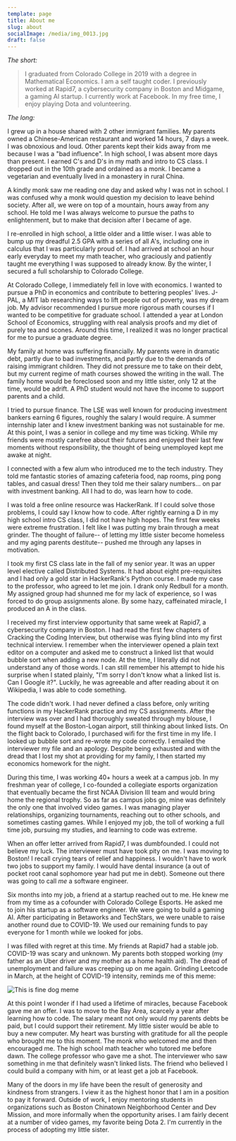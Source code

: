 ```yaml
---
template: page
title: About me
slug: about
socialImage: /media/img_0013.jpg
draft: false
---
```

*The short:*

> I graduated from Colorado College in 2019 with a degree in Mathematical Economics. I am a self taught coder. I previously worked at Rapid7, a cybersecurity company in Boston and Midgame, a gaming AI startup. I currently work at Facebook. In my free time, I enjoy playing Dota and volunteering.

*The long:*

I grew up in a house shared with 2 other immigrant families. My parents owned a Chinese-American restaurant and worked 14 hours, 7 days a week. I was obnoxious and loud. Other parents kept their kids away from me because I was a "bad influence". In high school, I was absent more days than present. I earned C's and D's in my math and intro to CS class. I dropped out in the 10th grade and ordained as a monk. I became a vegetarian and eventually lived in a monastery in rural China. 

A kindly monk saw me reading one day and asked why I was not in school. I was confused why a monk would question my decision to leave behind society. After all, we were on top of a mountain, hours away from any school. He told me I was always welcome to pursue the paths to enlightenment, but to make that decision after I became of age. 

I re-enrolled in high school, a little older and a little wiser. I was able to bump up my dreadful 2.5 GPA with a series of all A's, including one in calculus that I was particularly proud of. I had arrived at school an hour early everyday to meet my math teacher, who graciously and patiently taught me everything I was supposed to already know. By the winter, I secured a full scholarship to Colorado College.

At Colorado College, I immediately fell in love with economics. I wanted to pursue a PhD in economics and contribute to bettering peoples' lives. J-PAL, a MIT lab researching ways to lift people out of poverty, was my dream job. My advisor recommended I pursue more rigorous math courses if I wanted to be competitive for graduate school. I attended a year at London School of Economics, struggling with real analysis proofs and my diet of purely tea and scones. Around this time, I realized it was no longer practical for me to pursue a graduate degree.

My family at home was suffering financially. My parents were in dramatic debt, partly due to bad investments, and partly due to the demands of raising immigrant children. They did not pressure me to take on their debt, but my current regime of math courses showed the writing in the wall. The family home would be foreclosed soon and my little sister, only 12 at the time, would be adrift. A PhD student would not have the income to support parents and a child. 

I tried to pursue finance. The LSE was well known for producing investment bankers earning 6 figures, roughly the salary I would require. A summer internship later and I knew investment banking was not sustainable for me. At this point, I was a senior in college and my time was ticking. While my friends were mostly carefree about their futures and enjoyed their last few moments without responsibility, the thought of being unemployed kept me awake at night. 

I connected with a few alum who introduced me to the tech industry. They told me fantastic stories of amazing cafeteria food, nap rooms, ping pong tables, and casual dress! Then they told me their salary numbers... on par with investment banking. All I had to do, was learn how to code.

I was told a free online resource was HackerRank. If I could solve those problems, I could say I know how to code. After rightly earning a D in my high school intro CS class, I did not have high hopes. The first few weeks were extreme frustration. I felt like I was putting my brain through a meat grinder. The thought of failure-- of letting my little sister become homeless and my aging parents destitute-- pushed me through any lapses in motivation. 

I took my first CS class late in the fall of my senior year. It was an upper level elective called Distributed Systems. It had about eight pre-requisites and I had only a gold star in HackerRank's Python course. I made my case to the professor, who agreed to let me join. I drank only Redbull for a month. My assigned group had shunned me for my lack of experience, so I was forced to do group assignments alone. By some hazy, caffeinated miracle, I produced an A in the class. 

I received my first interview opportunity that same week at Rapid7, a cybersecurity company in Boston. I had read the first few chapters of Cracking the Coding Interview, but otherwise was flying blind into my first technical interview. I remember when the interviewer opened a plain text editor on a computer and asked me to construct a linked list that would bubble sort when adding a new node. At the time, I literally did not understand any of those words. I can still remember his attempt to hide his surprise when I stated plainly, "I'm sorry I don't know what a linked list is. Can I Google it?". Luckily, he was agreeable and after reading about it on Wikipedia, I was able to code something. 

The code didn't work. I had never defined a class before, only writing functions in my HackerRank practice and my CS assignments. After the interview was over and I had thoroughly sweated through my blouse, I found myself at the Boston-Logan airport, still thinking about linked lists. On the flight back to Colorado, I purchased wifi for the first time in my life. I looked up bubble sort and re-wrote my code correctly. I emailed the interviewer my file and an apology. Despite being exhausted and with the dread that I lost my shot at providing for my family, I then started my economics homework for the night.

During this time, I was working 40+ hours a week at a campus job. In my freshman year of college, I co-founded a collegiate esports organization that eventually became the first NCAA Division III team and would bring home the regional trophy. So as far as campus jobs go, mine was definitely the only one that involved video games. I was managing player relationships, organizing tournaments, reaching out to other schools, and sometimes casting games. While I enjoyed my job, the toll of working a full time job, pursuing my studies, and learning to code was extreme. 

When an offer letter arrived from Rapid7, I was dumbfounded. I could not believe my luck. The interviewer must have took pity on me. I was moving to Boston! I recall crying tears of relief and happiness. I wouldn't have to work two jobs to support my family. I would have dental insurance (a out of pocket root canal sophomore year had put me in debt). Someone out there was going to call *me* a software engineer. 

Six months into my job, a friend at a startup reached out to me. He knew me from my time as a cofounder with Colorado College Esports. He asked me to join his startup as a software engineer. We were going to build a gaming AI. After participating in Betaworks and TechStars, we were unable to raise another round due to COVID-19. We used our remaining funds to pay everyone for 1 month while we looked for jobs. 

I was filled with regret at this time. My friends at Rapid7 had a stable job. COVID-19 was scary and unknown. My parents both stopped working (my father as an Uber driver and my mother as a home health aid). The dread of unemployment and failure was creeping up on me again. Grinding Leetcode in March, at the height of COVID-19 intensity, reminds me of this meme:

![This is fine dog meme](/media/05onfire1_xp-jumbo-v2.jpg "Grinding Leetcode at the height of the pandemic scare")

At this point I wonder if I had used a lifetime of miracles, because Facebook gave me an offer. I was to move to the Bay Area, scarcely a year after learning how to code. The salary meant not only would my parents debts be paid, but I could support their retirement. My little sister would be able to buy a new computer. My heart was bursting with gratitude for all the people who brought me to this moment. The monk who welcomed me and then encouraged me. The high school math teacher who tutored me before dawn. The college professor who gave me a shot. The interviewer who saw something in me that definitely wasn't linked lists. The friend who believed I could build a company with him, or at least get a job at Facebook. 

Many of the doors in my life have been the result of generosity and kindness from strangers. I view it as the highest honor that I am in a position to pay it forward. Outside of work, I enjoy mentoring students in organizations such as Boston Chinatown Neighborhood Center and Dev Mission, and more informally when the opportunity arises. I am fairly decent at a number of video games, my favorite being Dota 2. I'm currently in the process of adopting my little sister.